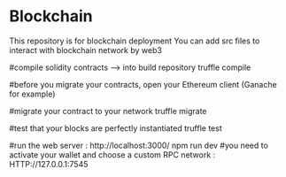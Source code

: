 # Blockchain

This repository is for blockchain deployment
You can add src files to interact with blockchain network by web3 

#compile solidity contracts --> into build repository truffle compile

#before you migrate your contracts, open your Ethereum client (Ganache for example)

#migrate your contract to your network truffle migrate

#test that your blocks are perfectly instantiated truffle test

#run the web server : http://localhost:3000/ npm run dev #you need to activate your wallet and choose a custom RPC network : HTTP://127.0.0.1:7545
